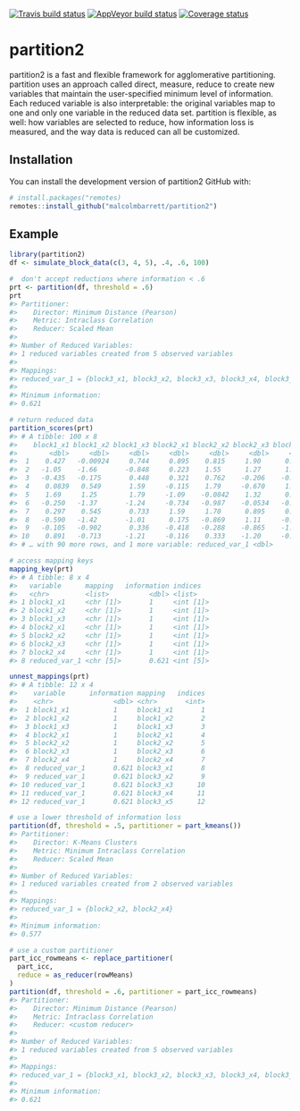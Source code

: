 
<!-- README.md is generated from README.Rmd. Please edit that file -->

[![Travis build
status](https://travis-ci.org/malcolmbarrett/partition2.svg?branch=master)](https://travis-ci.org/malcolmbarrett/partition2)
[![AppVeyor build
status](https://ci.appveyor.com/api/projects/status/github/malcolmbarrett/partition2?branch=master&svg=true)](https://ci.appveyor.com/project/malcolmbarrett/partition2)
[![Coverage
status](https://codecov.io/gh/malcolmbarrett/partition2/branch/master/graph/badge.svg)](https://codecov.io/github/malcolmbarrett/partition2?branch=master)

# partition2

partition2 is a fast and flexible framework for agglomerative
partitioning. partition uses an approach called direct, measure, reduce
to create new variables that maintain the user-specified minimum level
of information. Each reduced variable is also interpretable: the
original variables map to one and only one variable in the reduced data
set. partition is flexible, as well: how variables are selected to
reduce, how information loss is measured, and the way data is reduced
can all be customized.

## Installation

You can install the development version of partition2 GitHub with:

``` r
# install.packages("remotes)
remotes::install_github("malcolmbarrett/partition2")
```

## Example

``` r
library(partition2)
df <- simulate_block_data(c(3, 4, 5), .4, .6, 100)

#  don't accept reductions where information < .6
prt <- partition(df, threshold = .6)
prt
#> Partitioner:
#>    Director: Minimum Distance (Pearson) 
#>    Metric: Intraclass Correlation 
#>    Reducer: Scaled Mean
#> 
#> Number of Reduced Variables:
#> 1 reduced variables created from 5 observed variables
#> 
#> Mappings:
#> reduced_var_1 = {block3_x1, block3_x2, block3_x3, block3_x4, block3_x5}
#> 
#> Minimum information:
#> 0.621

# return reduced data
partition_scores(prt)
#> # A tibble: 100 x 8
#>    block1_x1 block1_x2 block1_x3 block2_x1 block2_x2 block2_x3 block2_x4
#>        <dbl>     <dbl>     <dbl>     <dbl>     <dbl>     <dbl>     <dbl>
#>  1    0.427   -0.00924     0.744     0.895    0.815     1.90      0.690 
#>  2   -1.05    -1.66       -0.848     0.223    1.55      1.27      1.77  
#>  3   -0.435   -0.175       0.448     0.321    0.762    -0.206    -0.429 
#>  4    0.0839   0.549       1.59     -0.115    1.79     -0.670     1.31  
#>  5    1.69     1.25        1.79     -1.09    -0.0842    1.32      0.492 
#>  6   -0.250   -1.37       -1.24     -0.734   -0.987    -0.0534   -0.747 
#>  7    0.297    0.545       0.733     1.59     1.70      0.895     0.242 
#>  8   -0.590   -1.42       -1.01      0.175   -0.869     1.11     -0.0859
#>  9   -0.105   -0.902       0.336    -0.418   -0.288    -0.865    -1.31  
#> 10    0.891   -0.713      -1.21     -0.116    0.333    -1.20     -0.630 
#> # … with 90 more rows, and 1 more variable: reduced_var_1 <dbl>

# access mapping keys
mapping_key(prt)
#> # A tibble: 8 x 4
#>   variable      mapping   information indices  
#>   <chr>         <list>          <dbl> <list>   
#> 1 block1_x1     <chr [1]>       1     <int [1]>
#> 2 block1_x2     <chr [1]>       1     <int [1]>
#> 3 block1_x3     <chr [1]>       1     <int [1]>
#> 4 block2_x1     <chr [1]>       1     <int [1]>
#> 5 block2_x2     <chr [1]>       1     <int [1]>
#> 6 block2_x3     <chr [1]>       1     <int [1]>
#> 7 block2_x4     <chr [1]>       1     <int [1]>
#> 8 reduced_var_1 <chr [5]>       0.621 <int [5]>

unnest_mappings(prt)
#> # A tibble: 12 x 4
#>    variable      information mapping   indices
#>    <chr>               <dbl> <chr>       <int>
#>  1 block1_x1           1     block1_x1       1
#>  2 block1_x2           1     block1_x2       2
#>  3 block1_x3           1     block1_x3       3
#>  4 block2_x1           1     block2_x1       4
#>  5 block2_x2           1     block2_x2       5
#>  6 block2_x3           1     block2_x3       6
#>  7 block2_x4           1     block2_x4       7
#>  8 reduced_var_1       0.621 block3_x1       8
#>  9 reduced_var_1       0.621 block3_x2       9
#> 10 reduced_var_1       0.621 block3_x3      10
#> 11 reduced_var_1       0.621 block3_x4      11
#> 12 reduced_var_1       0.621 block3_x5      12

# use a lower threshold of information loss
partition(df, threshold = .5, partitioner = part_kmeans())
#> Partitioner:
#>    Director: K-Means Clusters 
#>    Metric: Minimum Intraclass Correlation 
#>    Reducer: Scaled Mean
#> 
#> Number of Reduced Variables:
#> 1 reduced variables created from 2 observed variables
#> 
#> Mappings:
#> reduced_var_1 = {block2_x2, block2_x4}
#> 
#> Minimum information:
#> 0.577

# use a custom partitioner
part_icc_rowmeans <- replace_partitioner(
  part_icc, 
  reduce = as_reducer(rowMeans)
)
partition(df, threshold = .6, partitioner = part_icc_rowmeans) 
#> Partitioner:
#>    Director: Minimum Distance (Pearson) 
#>    Metric: Intraclass Correlation 
#>    Reducer: <custom reducer>
#> 
#> Number of Reduced Variables:
#> 1 reduced variables created from 5 observed variables
#> 
#> Mappings:
#> reduced_var_1 = {block3_x1, block3_x2, block3_x3, block3_x4, block3_x5}
#> 
#> Minimum information:
#> 0.621
```
